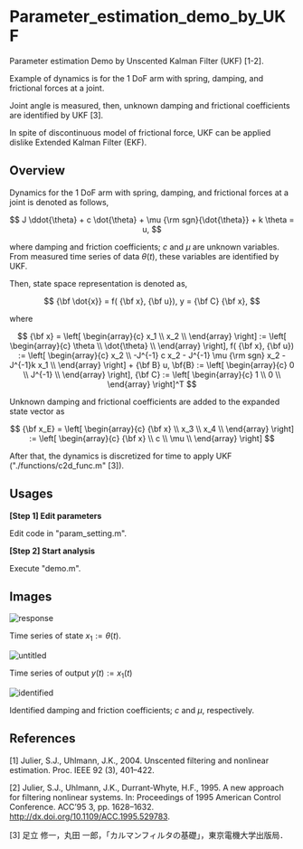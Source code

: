 # Parameter_estimation_demo_by_UKF
Parameter estimation Demo by Unscented Kalman Filter (UKF) [1-2].

Example of dynamics is for the 1 DoF arm with spring, damping, and frictional forces at a joint.

Joint angle is measured, then, unknown damping and frictional coefficients are identified by UKF [3].

In spite of discontinuous model of frictional force, UKF can be applied dislike Extended Kalman Filter (EKF). 

## Overview

Dynamics for the 1 DoF arm with spring, damping, and frictional forces at a joint is denoted as follows,

$$
J \ddot{\theta} + c \dot{\theta} + \mu {\rm sgn}{\dot{\theta}} + k \theta = u,
$$

where damping and friction coefficients; $c$ and $\mu$ are unknown variables.
From measured time series of data $\theta(t)$, these variables are identified by UKF.

Then, state space representation is denoted as,

$$
{\bf \dot{x}} = f( {\bf x}, {\bf u}),
y = {\bf C} {\bf x},
$$

where

$$
{\bf x} =
\left[
\begin{array}{c}
x_1 \\
x_2 \\
\end{array}
\right] :=
\left[
\begin{array}{c}
\theta \\
\dot{\theta} \\
\end{array}
\right], 
f( {\bf x}, {\bf u}) :=
\left[
\begin{array}{c}
x_2 \\
-J^{-1} c x_2 - J^{-1} \mu {\rm sgn} x_2 - J^{-1}k x_1 \\
\end{array}
\right] + {\bf B} u,
\bf{B} := 
\left[
\begin{array}{c}
0 \\
J^{-1} \\
\end{array}
\right],
{\bf C} := 
\left[
\begin{array}{c}
1 \\
0 \\
\end{array}
\right]^T
$$

Unknown damping and frictional coefficients are added to the expanded state vector as

$$
{\bf x_E} =
\left[
\begin{array}{c}
{\bf x} \\
x_3 \\
x_4 \\
\end{array}
\right] :=
\left[
\begin{array}{c}
{\bf x} \\
c \\
\mu \\
\end{array}
\right]
$$

After that, the dynamics is discretized for time to apply UKF ("./functions/c2d_func.m" [3]).


## Usages

__[Step 1] Edit parameters__

Edit code in "param_setting.m".

__[Step 2] Start analysis__

Execute "demo.m". 


## Images

![response](https://user-images.githubusercontent.com/114337358/193397387-294ff43d-8803-481f-b96c-6bae43ab9b28.png)

Time series of state $x_1 := \theta (t)$.


![untitled](https://user-images.githubusercontent.com/114337358/193397522-72f5e6e8-20ad-4821-932b-a2290c713a68.png)

Time series of output $y(t) := x_1(t)$

![identified](https://user-images.githubusercontent.com/114337358/193397390-ce971b27-1378-4827-be87-016376857eca.png)

Identified damping and friction coefficients; $c$ and $\mu$, respectively.



## References

[1] Julier, S.J., Uhlmann, J.K., 2004. Unscented filtering and nonlinear estimation. Proc. IEEE 92 (3), 401–422.

[2] Julier, S.J., Uhlmann, J.K., Durrant-Whyte, H.F., 1995. A new approach for filtering nonlinear systems. In: Proceedings of 1995 American Control
Conference. ACC’95 3, pp. 1628–1632. http://dx.doi.org/10.1109/ACC.1995.529783.

[3] 足立 修一，丸田 一郎，「カルマンフィルタの基礎」，東京電機大学出版局．
